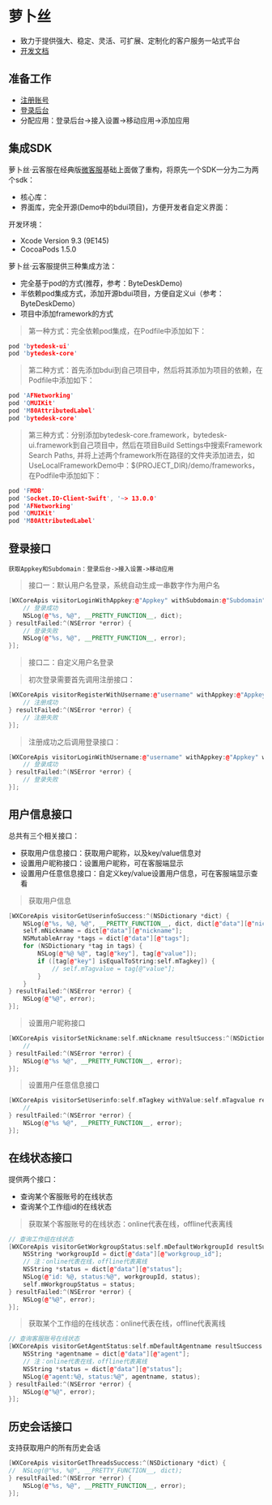 # 萝卜丝

- 致力于提供强大、稳定、灵活、可扩展、定制化的客户服务一站式平台
- [开发文档](https://www.bytedesk.com/support/article?uid=201808221551193&aid=201808252118461)

## 准备工作

- <a href="https://www.bytedesk.com/admin#/register" target="_blank">注册账号</a>
- <a href="https://www.bytedesk.com/admin#/login" target="_blank">登录后台</a>
- 分配应用：登录后台->接入设置->移动应用->添加应用


## 集成SDK

萝卜丝·云客服在经典版<a href="http://www.weikefu.net" target="_blank">微客服</a>基础上面做了重构，将原先一个SDK一分为二为两个sdk：

- 核心库：
- 界面库，完全开源(Demo中的bdui项目)，方便开发者自定义界面：


开发环境：

- Xcode Version 9.3 (9E145)
- CocoaPods 1.5.0


萝卜丝·云客服提供三种集成方法：

- 完全基于pod的方式(推荐，参考：ByteDeskDemo)
- 半依赖pod集成方式，添加开源bdui项目，方便自定义ui（参考：ByteDeskDemo）
- 项目中添加framework的方式


> 第一种方式：完全依赖pod集成，在Podfile中添加如下：

```c++
pod 'bytedesk-ui'
pod 'bytedesk-core'
```

> 第二种方式：首先添加bdui到自己项目中，然后将其添加为项目的依赖，在Podfile中添加如下：

```c++
pod 'AFNetworking'
pod 'QMUIKit'
pod 'M80AttributedLabel'
pod 'bytedesk-core'
```

> 第三种方式：分别添加bytedesk-core.framework，bytedesk-ui.framework到自己项目中，然后在项目Build Settings中搜索Framework Search Paths, 并将上述两个framework所在路径的文件夹添加进去，如UseLocalFrameworkDemo中：$(PROJECT_DIR)/demo/frameworks，在Podfile中添加如下：

```c++
pod 'FMDB'
pod 'Socket.IO-Client-Swift', '~> 13.0.0'
pod 'AFNetworking'
pod 'QMUIKit'
pod 'M80AttributedLabel'
```


## 登录接口


`获取Appkey和Subdomain：登录后台->接入设置->移动应用`

> 接口一：默认用户名登录，系统自动生成一串数字作为用户名

```c++
[WXCoreApis visitorLoginWithAppkey:@"Appkey" withSubdomain:@"Subdomain" resultSuccess:^(NSDictionary *dict) {
    // 登录成功
    NSLog(@"%s, %@", __PRETTY_FUNCTION__, dict);
} resultFailed:^(NSError *error) {
    // 登录失败
    NSLog(@"%s, %@", __PRETTY_FUNCTION__, error);
}];
```

> 接口二：自定义用户名登录

> 初次登录需要首先调用注册接口：

```c++
[WXCoreApis visitorRegisterWithUsername:@"username" withAppkey:@"Appkey" withSubdomain:@"Subdomain" resultSuccess:^(NSDictionary *dict) {
    // 注册成功
} resultFailed:^(NSError *error) {
    // 注册失败
}];
```

> 注册成功之后调用登录接口：

```c++
[WXCoreApis visitorLoginWithUsername:@"username" withAppkey:@"Appkey" withSubdomain:@"Subdomain" resultSuccess:^(NSDictionary *dict) {
    // 登录成功
} resultFailed:^(NSError *error) {
    // 登录失败
}];
```



## 用户信息接口

总共有三个相关接口：

 - 获取用户信息接口：获取用户昵称，以及key/value信息对
 - 设置用户昵称接口：设置用户昵称，可在客服端显示
 - 设置用户任意信息接口：自定义key/value设置用户信息，可在客服端显示查看

> 获取用户信息

```c++
[WXCoreApis visitorGetUserinfoSuccess:^(NSDictionary *dict) {
    NSLog(@"%s, %@, %@", __PRETTY_FUNCTION__, dict, dict[@"data"][@"nickname"]);
    self.mNickname = dict[@"data"][@"nickname"];
    NSMutableArray *tags = dict[@"data"][@"tags"];
    for (NSDictionary *tag in tags) {
        NSLog(@"%@ %@", tag[@"key"], tag[@"value"]);
        if ([tag[@"key"] isEqualToString:self.mTagkey]) {
            // self.mTagvalue = tag[@"value"];
        }
    }
} resultFailed:^(NSError *error) {
    NSLog(@"%@", error);
}];
```

> 设置用户昵称接口

```c++
[WXCoreApis visitorSetNickname:self.mNickname resultSuccess:^(NSDictionary *dict) {
    //
} resultFailed:^(NSError *error) {
    NSLog(@"%s %@", __PRETTY_FUNCTION__, error);
}];
```

> 设置用户任意信息接口 

```c++
[WXCoreApis visitorSetUserinfo:self.mTagkey withValue:self.mTagvalue resultSuccess:^(NSDictionary *dict) {
    //
} resultFailed:^(NSError *error) {
    NSLog(@"%s %@", __PRETTY_FUNCTION__, error);
}];
```

## 在线状态接口

提供两个接口：

  - 查询某个客服账号的在线状态
  - 查询某个工作组id的在线状态


> 获取某个客服账号的在线状态：online代表在线，offline代表离线

```c++
// 查询工作组在线状态
[WXCoreApis visitorGetWorkgroupStatus:self.mDefaultWorkgroupId resultSuccess:^(NSDictionary *dict) {
    NSString *workgroupId = dict[@"data"][@"workgroup_id"];
    // 注：online代表在线，offline代表离线
    NSString *status = dict[@"data"][@"status"];
    NSLog(@"id: %@, status:%@", workgroupId, status);
    self.mWorkgroupStatus = status;
} resultFailed:^(NSError *error) {
    NSLog(@"%@", error);
}];
```

> 获取某个工作组的在线状态：online代表在线，offline代表离线

```c++
// 查询客服账号在线状态
[WXCoreApis visitorGetAgentStatus:self.mDefaultAgentname resultSuccess:^(NSDictionary *dict) {
    NSString *agentname = dict[@"data"][@"agent"];
    // 注：online代表在线，offline代表离线
    NSString *status = dict[@"data"][@"status"];
    NSLog(@"agent:%@, status:%@", agentname, status);
} resultFailed:^(NSError *error) {
    NSLog(@"%@", error);
}];
```

## 历史会话接口

支持获取用户的所有历史会话

```c++
[WXCoreApis visitorGetThreadsSuccess:^(NSDictionary *dict) {
//  NSLog(@"%s, %@", __PRETTY_FUNCTION__, dict);
} resultFailed:^(NSError *error) {
    NSLog(@"%s, %@", __PRETTY_FUNCTION__, error);
}];
```
